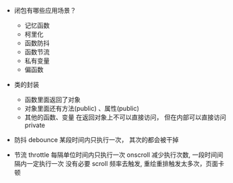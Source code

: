 - 闭包有哪些应用场景？

  - 记忆函数
  - 柯里化
  - 函数防抖
  - 函数节流
  - 私有变量
  - 偏函数

- 类的封装

  - 函数里面返回了对象
  - 对象里面还有方法(public) 、属性(public)
  - 其他的函数、变量 在返回对象上不可以直接访问， 但在内部可以直接访问 private

- 防抖 debounce
  某段时间内只执行一次， 其次的都会被干掉

- 节流 throttle
  每隔单位时间内只执行一次
  onscroll 减少执行次数, 一段时间间隔内一定执行一次
  没有必要 scroll 频率去触发, 重绘重排触发太多次，页面卡顿
